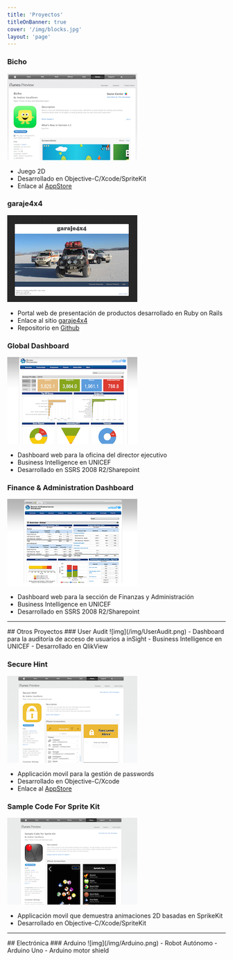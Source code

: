 ```yaml
---
title: 'Proyectos'
titleOnBanner: true
cover: '/img/blocks.jpg'
layout: 'page'
---
```


### Bicho

![img](/img/Bicho.png)
- Juego 2D  
- Desarrollado en Objective-C/Xcode/SpriteKit  
- Enlace al [AppStore](https://itunes.apple.com/us/app/bicho/id896508584?mt=8)

### garaje4x4
![img](/img/garaje4x4.png)
- Portal web de presentación de productos desarrollado en Ruby on Rails    
- Enlace al sitio [garaje4x4](https://garaje4x4.herokuapp.com)   
- Repositorio en [Github](http://avacaflores.github.com/store)    

### Global Dashboard
![img](/img/Gbldash.png)
- Dashboard web para la oficina del director ejecutivo  
- Business Intelligence en UNICEF  
- Desarrollado en SSRS 2008 R2/Sharepoint

### Finance & Administration Dashboard
![img](/img/DFAMDash.png)  
- Dashboard web para la sección de Finanzas y Administración  
- Business Intelligence en UNICEF  
- Desarrollado en SSRS 2008 R2/Sharepoint

<hr>
## Otros Proyectos
### User Audit
![img](/img/UserAudit.png)  
- Dashboard para la auditoría de acceso de usuarios a inSight  
- Business Intelligence en UNICEF  
- Desarrollado en QlikView

### Secure Hint

![img](/img/SecureHint.png)  
- Applicación movil para la gestión de passwords  
- Desarrollado en Objective-C/Xcode  
- Enlace al [AppStore](https://itunes.apple.com/us/app/secure-hint/id730187231?mt=8)

### Sample Code For Sprite Kit  
![img](/img/SampleCode.png)  
- Applicación movil que demuestra animaciones 2D basadas en SprikeKit  
- Desarrollado en Objective-C/Xcode/SpriteKit  

<hr>
## Electrónica
### Arduino
![img](/img/Arduino.png) 
- Robot Autónomo   
- Arduino Uno    
- Arduino motor shield   